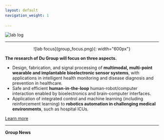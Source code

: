 ```yaml
---
layout: default
navigation_weight: 1

---
```


![lab log](lab_cover.png)

---------
<div style="text-align: center;">
  ![lab focus](group_focus.png){: width="600px"}
</div>


**The research of Du Group will focus on three aspects.**
* Design, fabrication, and signal processing of **multimodal, multi-point wearable and implantable bioelectronic sensor systems**, with applications in intelligent health monitoring and disease diagnosis and prevention in healthcare.
* Safe and efficient **human-in-the-loop** human-robot/computer interaction enabled by bioelectronics and brain-computer interfaces.
* Application of integrated control and machine learning (including reinforcement learning) to **robotics automation in challenging medical environments**, such as hospital ICUs.

[Learn more](./research)

---------

**Group News**


